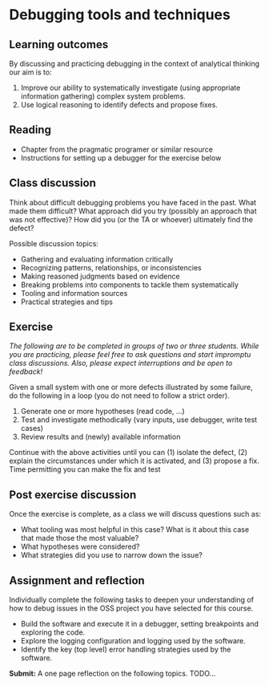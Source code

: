 # Debugging tools and techniques

## Learning outcomes

By discussing and practicing debugging in the context of analytical thinking our aim is to:

1. Improve our ability to systematically investigate (using appropriate information gathering) complex system problems.
2. Use logical reasoning to identify defects and propose fixes.

## Reading

* Chapter from the pragmatic programer or similar resource
* Instructions for setting up a debugger for the exercise below

## Class discussion

Think about difficult debugging problems you have faced in the past. What made them difficult? What approach did you try (possibly an approach that was not effective)? How did you (or the TA or whoever) ultimately find the defect?

Possible discussion topics:

* Gathering and evaluating information critically
* Recognizing patterns, relationships, or inconsistencies
* Making reasoned judgments based on evidence
* Breaking problems into components to tackle them systematically
* Tooling and information sources
* Practical strategies and tips

## Exercise

*The following are to be completed in groups of two or three students. While you are practicing, please feel free to ask questions and start impromptu class discussions. Also, please expect interruptions and be open to feedback!*

Given a small system with one or more defects illustrated by some failure, do the following in a loop (you do not need to follow a strict order).

1. Generate one or more hypotheses (read code, ...)
2. Test and investigate methodically (vary inputs, use debugger, write test cases)
3. Review results and (newly) available information

Continue with the above activities until you can (1) isolate the defect, (2) explain the circumstances under which it is activated, and (3) propose a fix. Time permitting you can make the fix and test

## Post exercise discussion

Once the exercise is complete, as a class we will discuss questions such as:

* What tooling was most helpful in this case? What is it about this case that made those the most valuable?
* What hypotheses were considered? 
* What strategies did you use to narrow down the issue?

## Assignment and reflection

Individually complete the following tasks to deepen your understanding of how to debug issues in the OSS project you have selected for this course. 

* Build the software and execute it in a debugger, setting breakpoints and exploring the code.
* Explore the logging configuration and logging used by the software.
* Identify the key (top level) error handling strategies used by the software.

**Submit:** A one page reflection on the following topics. TODO...